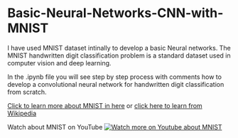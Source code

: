 # Basic-Neural-Networks-CNN-with-MNIST

I have used MNIST dataset intinally to develop a basic Neural networks. The MNIST handwritten digit classification problem is a standard dataset used in computer vision and deep learning.

In the .ipynb file you will see step by step process with comments how to develop a convolutional neural network for handwritten digit classification from scratch.

[Click to learn more about MNIST in here](http://yann.lecun.com/exdb/mnist/) or [click here to learn from Wikipedia](https://en.wikipedia.org/wiki/MNIST_database)

Watch about MNIST on YouTube
[![Watch more on Youtube about MNIST](https://img.youtube.com/vi/iQdWX1327XQ/0.jpg)](https://www.youtube.com/watch?v=iQdWX1327XQ)

